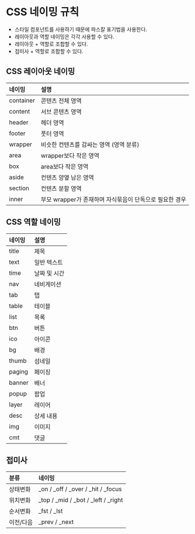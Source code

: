# CSS 네이밍 규칙

- 스타일 컴포넌트를 사용하기 때문에 파스칼 표기법을 사용한다.
- 레이아웃과 역할 네이밍은 각각 사용할 수 있다.
- 레이아웃 + 역할로 조합할 수 있다.
- 접미사 + 역할로 조합할 수 있다.

## CSS 레이아웃 네이밍

| 네이밍    | 설명                                                    |
| :-------- | :------------------------------------------------------ |
| container | 콘텐츠 전체 영역                                        |
| content   | 서브 콘텐츠 영역                                        |
| header    | 헤더 영역                                               |
| footer    | 풋터 영역                                               |
| wrapper   | 비슷한 컨텐츠를 감싸는 영역 (영역 분류)                 |
| area      | wrapper보다 작은 영역                                   |
| box       | area보다 작은 영역                                      |
| aside     | 컨텐츠 양옆 남은 영역                                   |
| section   | 컨텐츠 분할 영역                                        |
| inner     | 부모 wrapper가 존재하며 자식묶음이 단독으로 필요한 경우 |

## CSS 역할 네이밍

| 네이밍 | 설명         |
| :----- | :----------- |
| title  | 제목         |
| text   | 일반 텍스트  |
| time   | 날짜 및 시간 |
| nav    | 네비게이션   |
| tab    | 탭           |
| table  | 테이블       |
| list   | 목록         |
| btn    | 버튼         |
| ico    | 아이콘       |
| bg     | 배경         |
| thumb  | 섬네일       |
| paging | 페이징       |
| banner | 배너         |
| popup  | 팝업         |
| layer  | 레이어       |
| desc   | 상세 내용    |
| img    | 이미지       |
| cmt    | 댓글         |

## 접미사

| 분류      | 네이밍                                   |
| :-------- | :--------------------------------------- |
| 상태변화  | \_on / \_off / \_over / \_hit / \_focus  |
| 위치변화  | \_top / \_mid / \_bot / \_left / \_right |
| 순서변화  | \_fst / \_lst                            |
| 이전/다음 | \_prev / \_next                          |
